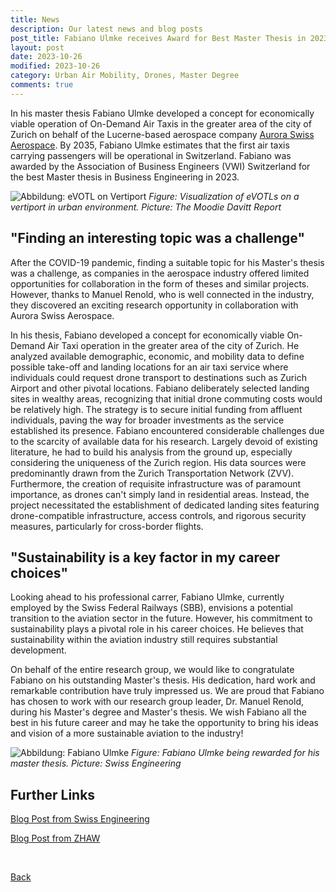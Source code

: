 ```yaml
---
title: News
description: Our latest news and blog posts
post_title: Fabiano Ulmke receives Award for Best Master Thesis in 2023
layout: post
date: 2023-10-26
modified: 2023-10-26
category: Urban Air Mobility, Drones, Master Degree
comments: true
---
```


In his master thesis Fabiano Ulmke developed a concept for economically viable operation of On-Demand Air Taxis in the greater area of the city of Zurich on behalf of the Lucerne-based aerospace company [Aurora Swiss Aerospace](https://careers.aurora.aero/). By 2035, Fabiano Ulmke estimates that the first air taxis carrying passengers will be operational in Switzerland. Fabiano was awarded by the Association of Business Engineers (VWI) Switzerland for the best Master thesis in Business Engineering in 2023.
<!-- more -->

![Abbildung: eVOTL on Vertiport](https://cyberneticlearningsystems.github.io/pictures/vertiport_concept.png)
_Figure: Visualization of eVOTLs on a vertiport in urban environment. Picture: The Moodie Davitt Report_

## "Finding an interesting topic was a challenge"

After the COVID-19 pandemic, finding a suitable topic for his Master's thesis was a challenge, as companies in the aerospace industry offered limited opportunities for collaboration in the form of theses and similar projects. However, thanks to Manuel Renold, who is well connected in the industry, they discovered an exciting research opportunity in collaboration with Aurora Swiss Aerospace.

In his thesis, Fabiano developed a concept for economically viable On-Demand Air Taxi operation in the greater area of the city of Zurich. He analyzed available demographic, economic, and mobility data to define possible take-off and landing locations for an air taxi service where individuals could request drone transport to destinations such as Zurich Airport and other pivotal locations. Fabiano deliberately selected landing sites in wealthy areas, recognizing that initial drone commuting costs would be relatively high. The strategy is to secure initial funding from affluent individuals, paving the way for broader investments as the service established its presence. Fabiano encountered considerable challenges due to the scarcity of available data for his research. Largely devoid of existing literature, he had to build his analysis from the ground up, especially considering the uniqueness of the Zurich region. His data sources were predominantly drawn from the Zurich Transportation Network (ZVV). Furthermore, the creation of requisite infrastructure was of paramount importance, as drones can't simply land in residential areas. Instead, the project necessitated the establishment of dedicated landing sites featuring drone-compatible infrastructure, access controls, and rigorous security measures, particularly for cross-border flights.

## "Sustainability is a key factor in my career choices"
Looking ahead to his professional carrer, Fabiano Ulmke, currently employed by the Swiss Federal Railways (SBB), envisions a potential transition to the aviation sector in the future. However, his commitment to sustainability plays a pivotal role in his career choices. He believes that sustainability within the aviation industry still requires substantial development. 

On behalf of the entire research group, we would like to congratulate Fabiano on his outstanding Master's thesis. His dedication, hard work and remarkable contribution have truly impressed us. We are proud that Fabiano has chosen to work with our research group leader, Dr. Manuel Renold, during his Master's degree and Master's thesis. We wish Fabiano all the best in his future career and may he take the opportunity to bring his ideas and vision of a more sustainable aviation to the industry!

![Abbildung: Fabiano Ulmke](https://cyberneticlearningsystems.github.io/pictures/fabiano_swiss_engineering.jpg)
_Figure: Fabiano Ulmke being rewarded for his master thesis. Picture: Swiss Engineering_


## Further Links

[Blog Post from Swiss Engineering](https://www.swissengineering.ch/verband/-/asset_publisher/SjHk9nWjWZE9/content/wi-award-umsetzbarkeit-und-praxisbezug-werden-honoriert?_com_liferay_asset_publisher_web_portlet_AssetPublisherPortlet_INSTANCE_SjHk9nWjWZE9_redirect=https%3A%2F%2Fwww.swissengineering.ch%2Fverband%3Fp_p_id%3Dcom_liferay_asset_publisher_web_portlet_AssetPublisherPortlet_INSTANCE_SjHk9nWjWZE9%26p_p_lifecycle%3D0%26p_p_state%3Dnormal%26p_p_mode%3Dview%26_com_liferay_asset_publisher_web_portlet_AssetPublisherPortlet_INSTANCE_SjHk9nWjWZE9_cur%3D0%26p_r_p_resetCur%3Dfalse%26_com_liferay_asset_publisher_web_portlet_AssetPublisherPortlet_INSTANCE_SjHk9nWjWZE9_assetEntryId%3D11700954)

[Blog Post from ZHAW](https://www.zhaw.ch/de/engineering/studium/masterstudium/karriere/taxi-drohnen-im-raum-zuerich-zhaw-absolvent-fabiano-ulmke-erhaelt-auszeichnung-fuer-masterarbeit-in-wirtschaftsingenieurwesen/)


<br>


[Back](https://cyberneticlearningsystems.github.io/pages/news.html)

<br>